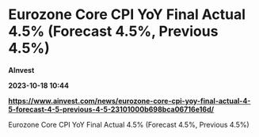 # Eurozone Core CPI YoY Final Actual 4.5% (Forecast 4.5%, Previous 4.5%)
**AInvest**

**2023-10-18 10:44**

**https://www.ainvest.com/news/eurozone-core-cpi-yoy-final-actual-4-5-forecast-4-5-previous-4-5-23101000b698bca06716e16d/**

Eurozone Core CPI YoY Final Actual 4.5% (Forecast 4.5%, Previous 4.5%)